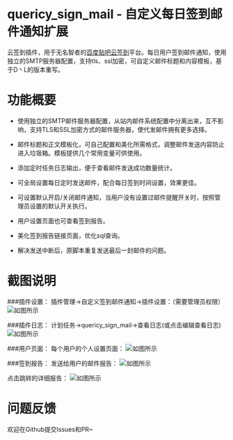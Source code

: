 # quericy_sign_mail - 自定义每日签到邮件通知扩展
云签到插件，用于无名智者的[百度贴吧云签到](https://github.com/MoeNetwork/Tieba-Cloud-Sign)平台。每日用户签到邮件通知，使用独立的SMTP服务器配置，支持tls、ssl加密，可自定义邮件标题和内容模板，基于D丶L的版本重写。

功能概要
===
+ 使用独立的SMTP邮件服务器配置，从站内邮件系统配置中分离出来，互不影响，支持TLS和SSL加密方式的邮件服务器，使代发邮件拥有更多选择。

+ 邮件标题和正文模板化，可自己配置和美化所需格式，调整邮件发送内容防止进入垃圾箱。模板提供几个常用变量可供使用。

+ 添加定时任务日志输出，便于查看邮件发送成功数量统计。

+ 可全局设置每日定时发送邮件，配合每日签到时间设置，效果更佳。

+ 可设置默认开启/关闭邮件通知，当用户没有设置过邮件提醒开关时，按照管理员设置的默认开关执行。

+ 用户设置页面也可查看签到报告。

+ 美化签到报告链接页面，优化sql查询。

+ 解决发送中断后，原脚本重复发送最后一封邮件的问题。

截图说明
===

###插件设置：
插件管理->自定义签到邮件通知->插件设置：（需要管理员权限）
![如图所示](https://i.imgur.com/9RV4P61.png)

###插件日志：
计划任务->quericy_sign_mail->查看日志(或点击编辑查看日志)
![如图所示](http://i.imgur.com/kRxWsBS.png)

###用户页面：
每个用户的个人设置页面：
![如图所示](https://i.imgur.com/CksC6gh.png)

###签到报告：
发送给用户的邮件报告：
![如图所示](https://i.imgur.com/AzpaLSd.png)

点击跳转的详细报告：
![如图所示](http://i.imgur.com/1Dsuslq.png)


问题反馈
===
欢迎在Github提交Issues和PR~
